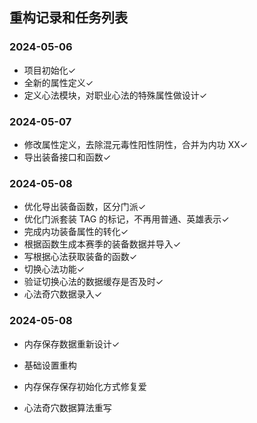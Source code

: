## 重构记录和任务列表

### 2024-05-06

- 项目初始化&check;
- 全新的属性定义&check;
- 定义心法模块，对职业心法的特殊属性做设计&check;

### 2024-05-07

- 修改属性定义，去除混元毒性阳性阴性，合并为内功 XX&check;
- 导出装备接口和函数&check;

### 2024-05-08

- 优化导出装备函数，区分门派&check;
- 优化门派套装 TAG 的标记，不再用普通、英雄表示&check;
- 完成内功装备属性的转化&check;
- 根据函数生成本赛季的装备数据并导入&check;
- 写根据心法获取装备的函数&check;
- 切换心法功能&check;
- 验证切换心法的数据缓存是否及时&check;
- 心法奇穴数据录入&check;

### 2024-05-08

- 内存保存数据重新设计&check;
- 基础设置重构

- 内存保存保存初始化方式修复爱
- 心法奇穴数据算法重写
